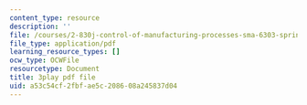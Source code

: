 ```yaml
---
content_type: resource
description: ''
file: /courses/2-830j-control-of-manufacturing-processes-sma-6303-spring-2008/a53c54cf2fbfae5c208608a245837d04_6swIAqXcvDQ.pdf
file_type: application/pdf
learning_resource_types: []
ocw_type: OCWFile
resourcetype: Document
title: 3play pdf file
uid: a53c54cf-2fbf-ae5c-2086-08a245837d04
---
```


